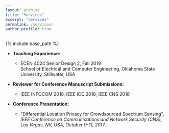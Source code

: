 ```yaml
---
layout: archive
title: "Services"
excerpt: "Services"
permalink: /services/
author_profile: true
---
```


{% include base_path %}

* <b>Teaching Experience:</b>
  * ECEN 4024 Senior Design 2, Fall 2019 </br> School of Electrical and Computer Engineering, Oklahoma State University, Stillwater, USA

* <b>Reviewer for Conference Manuscript Submissions:</b> 
  * IEEE INFOCOM 2018, IEEE ICC 2018, IEEE CNS 2018 
  
* <b>Conference Presentation:</b>
  * "Differential Location Privacy for Crowdsourced Spectrum Sensing", <i>IEEE Conference on Communications and Network Security (CNS),
Las Vegas, NV, USA, October 9-11, 2017</i>.
